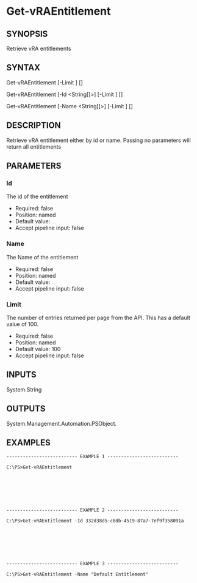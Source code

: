 # Get-vRAEntitlement

## SYNOPSIS
    
Retrieve vRA entitlements

## SYNTAX
 Get-vRAEntitlement [-Limit <String>] [<CommonParameters>] Get-vRAEntitlement [-Id <String[]>] [-Limit <String>] [<CommonParameters>] Get-vRAEntitlement [-Name <String[]>] [-Limit <String>] [<CommonParameters>]    

## DESCRIPTION

Retrieve vRA entitlement either by id or name. Passing no parameters will return all entitlements

## PARAMETERS


### Id

The id of the entitlement

* Required: false
* Position: named
* Default value: 
* Accept pipeline input: false

### Name

The Name of the entitlement

* Required: false
* Position: named
* Default value: 
* Accept pipeline input: false

### Limit

The number of entries returned per page from the API. This has a default value of 100.

* Required: false
* Position: named
* Default value: 100
* Accept pipeline input: false

## INPUTS

System.String

## OUTPUTS

System.Management.Automation.PSObject.

## EXAMPLES
```
-------------------------- EXAMPLE 1 --------------------------

C:\PS>Get-vRAEntitlement







-------------------------- EXAMPLE 2 --------------------------

C:\PS>Get-vRAEntitlement -Id 332d38d5-c8db-4519-87a7-7ef9f358091a







-------------------------- EXAMPLE 3 --------------------------

C:\PS>Get-vRAEntitlement -Name "Default Entitlement"
```

